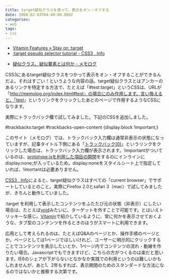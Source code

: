 ```yaml
---
title: target疑似クラスを使って、表示をオン・オフする
date: 2008-02-03T04:40:00.000Z
categories:
- web
tags:
- css
---
```

*   [Vitamin Features » Stay on :target](http://www.thinkvitamin.com/features/css/stay-on-target)
*   [:target pseudo selector tutorial - CSS3 . Info](http://www.css3.info/target-pseudo-selector-tutorial/)

<!-- more -->
*   [疑似クラス、疑似要素とは何か \- メモログ](/blog//2007/07/pseudo-classes-pseudo-elements/)

CSS3にあるtarget疑似クラスをつかって表示をオン・オフすることができるんだよ。それはすごい！というような内容の話。target疑似クラスとはアンカーのあるリンクを特定する方法で、たとえば「#test:target」というCSSは、URLが「http://memolog.org/index.html#test」の場合にのみ作用します。言い換えると、「<a href="index.html#test">test</a>」というリンクをクリックしたあとのページで作用するようなCSSになります。

実際にトラックバック欄で試してみました。下記のCSSを追加しました。

#trackbacks:target #trackbacks-open-content {display:block !important;}

このサイト（メモログ）では、トラックバック入力欄は通常非表示の状態になっていますが、記事タイトル下側にある「[トラックバック(0)](http://memolog.org/2008/02/target_pseudo_selector.html#trackbacks)」というリンクをクリックした場合は、トラックバック入力欄が表示されます。!importantがついているのは、[prototype.jsを利用した項目の開閉](http://memolog.org/2007/10/prototypejs.html)をするのにインラインにdisplay:none;が入っているため。display:noneをスタイルシート上で指定していれば、!imortantは必要ありません。

[CSS3 . Info](http://www.css3.info/target-pseudo-selector-tutorial/)によると、target疑似クラスはすべての「current browser」でサポートしているとのこと。実際にFirefox 2.0とsafari 3（mac）で試してみましたが、きちんと動作していました。

:target を利用して表示したコンテンツをふたたび元の状態（非表示）にしたい場合は、たとえば<a href="index.html#void">void</a>みたいに、ターゲットを外すことで可能です。とはいえトリッキーな感じ。[Vitamin](http://www.thinkvitamin.com/features/css/stay-on-target)で紹介しているように、常に何かを表示させておくような、タブ型のコンテンツを作るときのほうがスマートに利用できます。

応用として考えられるのは、たとえばQ&Aのページとか、操作手順のページとか。ページとしては1ページでほしいけれど、ユーザーに明示的にクリックすることでコンテンツを表示したいとか、1ページ内でコンテンツの流れ・動線を作りたい場合。Javascriptでもできますけど、こちらの方がつくるのは楽だと思います。IE6のシェアが下がらないとなかなか実践での利用というのは難しいかもしれませんが、あと1、2年もすれば、表示開閉のためのスタンダードな方法になるのではないかと推察する次第です。
